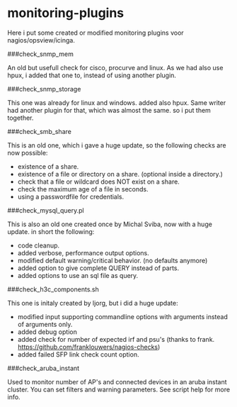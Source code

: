 # monitoring-plugins
Here i put some created or modified monitoring plugins voor nagios/opsview/icinga.

###check_snmp_mem

An old but usefull check for cisco, procurve and linux.  As we had also use hpux, i added that one to, instead of using another plugin.

###check_snmp_storage

This one was already for linux and windows. added also hpux.  Same writer had another plugin for that, which was almost the same. so i put them together.

###check_smb_share

This is an old one, which i gave a huge update, so the following checks are now possible:
 * existence of a share.
 * existence of a file or directory on a share. (optional inside a directory.)
 * check that a file or wildcard does NOT exist on a share.
 * check the maximum age of a file in seconds.
 * using a passwordfile for credentials.
 
###check_mysql_query.pl

This is also an old one created once by Michal Sviba, now with a huge update. 
in short the following:
 * code cleanup.
 * added verbose, performance output options.
 * modified default warning/critical behavior. (no defaults anymore)
 * added option to give complete QUERY instead of parts.
 * added options to use an sql file as query.

###check_h3c_components.sh

This one is initaly created by ljorg, but i did a huge update:
 * modified input supporting commandline options with arguments instead of arguments only.
 * added debug option
 * added check for number of expected irf and psu's (thanks to frank. https://github.com/franklouwers/nagios-checks)
 * added failed SFP link check count option.
 
###check_aruba_instant

Used to monitor number of AP's and connected devices in an aruba instant cluster.  You can set filters and warning parameters. See script help for more info.
